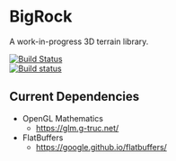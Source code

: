 # BigRock

A work-in-progress 3D terrain library.

[![Build Status](https://travis-ci.org/TGRCdev/BigRock.svg?branch=master)](https://travis-ci.org/TGRCdev/BigRock)<br>
[![Build status](https://ci.appveyor.com/api/projects/status/hf34kno5f57llcc6?svg=true)](https://ci.appveyor.com/project/TigerCaldwell/bigrock)

## Current Dependencies

- OpenGL Mathematics
    - https://glm.g-truc.net/
- FlatBuffers
    - https://google.github.io/flatbuffers/
